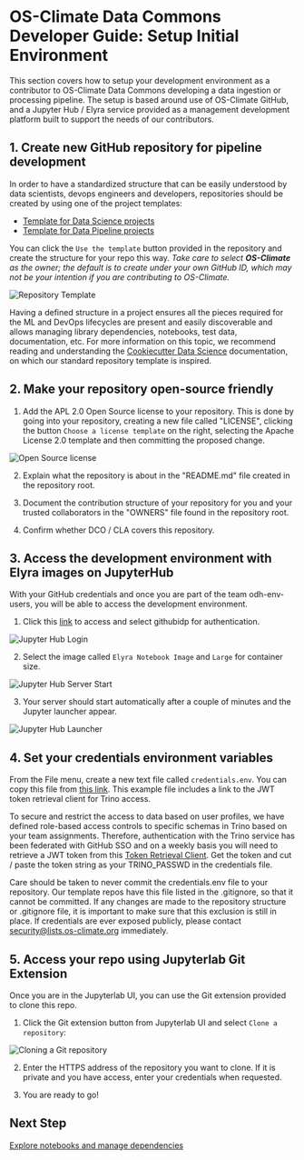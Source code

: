 # OS-Climate Data Commons Developer Guide: Setup Initial Environment

This section covers how to  setup your development environment as a contributor to OS-Climate Data Commons developing a data ingestion or processing pipeline. The setup is based around use of OS-Climate GitHub, and a Jupyter Hub / Elyra service provided as a management development platform built to support the needs of our contributors.

## 1. Create new GitHub repository for pipeline development

In order to have a standardized structure that can be easily understood by data scientists, devops engineers and developers, repositories should be created by using one of the project templates:

- [Template for Data Science projects][1]
- [Template for Data Pipeline projects][4]

You can click the `Use the template` button provided in the repository and create the structure for your repo this way.   *Take care to select **OS-Climate** as the owner; the default is to create under your own GitHub ID, which may not be your intention if you are contributing to OS-Climate.*

![Repository Template](../images/developer_guide/aicoe-project-template.png)

 Having a defined structure in a project ensures all the pieces required for the ML and DevOps lifecycles are present and easily discoverable and allows managing library dependencies, notebooks, test data, documentation, etc. For more information on this topic, we recommend reading and understanding the [Cookiecutter Data Science][2] documentation, on which our standard repository template is inspired.

## 2. Make your repository open-source friendly

1. Add the APL 2.0 Open Source license to your repository. This is done by going into your repository, creating a new file called "LICENSE", clicking the button `Choose a license template` on the right, selecting the Apache License 2.0 template and then committing the proposed change.

![Open Source license](../images/developer_guide/repo-choose-license.png)

2. Explain what the repository is about in the "README.md" file created in the repository root.

3. Document the contribution structure of your repository for you and your trusted collaborators in the "OWNERS" file found in the repository root.

4. Confirm whether DCO / CLA covers this repository.

## 3. Access the development environment with Elyra images on JupyterHub

With your GitHub credentials and once you are part of the team odh-env-users, you will be able to access the development environment.

1. Click this [link][2] to access and select githubidp for authentication.

![Jupyter Hub Login](../images/developer_guide/jupyterhub-login.png)

2. Select the image called `Elyra Notebook Image` and `Large` for container size.

![Jupyter Hub Server Start](../images/developer_guide/jupyterhub-startserver.png)

3. Your server should start automatically after a couple of minutes and the Jupyter launcher appear.

![Jupyter Hub Launcher](../images/developer_guide/jupyterhub-launcher.png)

## 4. Set your credentials environment variables

From the File menu, create a new text file called `credentials.env`. You can copy this file from [this link](https://github.com/os-climate/os_c_data_commons/blob/main/docs/credentials.env). This example file includes a link to the JWT token retrieval client for Trino access.

To secure and restrict the access to data based on user profiles, we have defined role-based access controls to specific schemas in Trino based on your team assignments. Therefore, authentication with the Trino service has been federated with GitHub SSO and on a weekly basis you will need to retrieve a JWT token from this [Token Retrieval Client][3]. Get the token and cut / paste the token string as your TRINO_PASSWD in the credentials file.

Care should be taken to never commit the credentials.env file to your repository. Our template repos have this file listed in the .gitignore, so that it cannot be committed. If any changes are made to the repository structure or .gitignore file, it is important to make sure that this exclusion is still in place. If credentials are ever exposed publicly, please contact security@lists.os-climate.org immediately.

## 5. Access your repo using Jupyterlab Git Extension

Once you are in the Jupyterlab UI, you can use the Git extension provided to clone this repo.

1. Click the Git extension button from Jupyterlab UI and select `Clone a repository`:

![Cloning a Git repository](../images/developer_guide/jupyterhub-gitclone.png)

2. Enter the HTTPS address of the repository you want to clone. If it is private and you have access, enter your credentials when requested.

3. You are ready to go!

## Next Step

[Explore notebooks and manage dependencies](./explore-notebooks-and-manage-dependencies.md)

[1]: https://github.com/os-climate/data-science-template
[2]: https://jupyterhub-odh-jupyterhub.apps.odh-cl2.apps.os-climate.org/
[3]: https://das-odh-trino.apps.odh-cl2.apps.os-climate.org/
[4]: https://github.com/os-climate/data-pipeline-template
